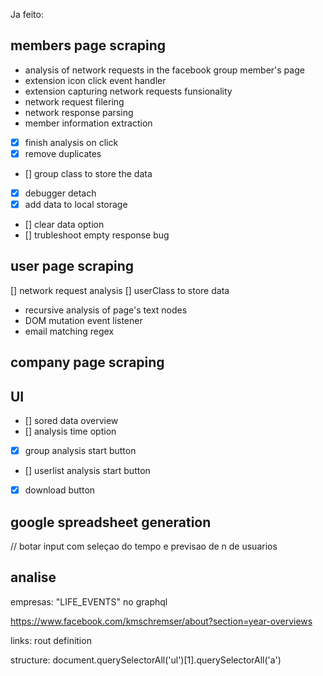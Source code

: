 Ja feito:
## members page scraping
- analysis of network requests in the facebook group member's page
- extension icon click event handler
- extension capturing network requests funsionality
- network request filering
- network response parsing
- member information extraction
- [x] finish analysis on click
- [x] remove duplicates
- [] group class to store the data
- [x] debugger detach
- [x] add data to local storage
- [] clear data option
- [] trubleshoot empty response bug

## user page scraping
[] network request analysis
[] userClass to store data
- recursive analysis of page's text nodes
- DOM mutation event listener
- email matching regex

## company page scraping

## UI
- [] sored data overview
- [] analysis time option
- [x] group analysis start button
- [] userlist analysis start button
- [x] download button

## google spreadsheet generation

// botar input com seleçao do tempo e previsao de n de usuarios


## analise
empresas:
"LIFE_EVENTS" no graphql

https://www.facebook.com/kmschremser/about?section=year-overviews

links:
rout definition

structure: 
document.querySelectorAll('ul')[1].querySelectorAll('a')

